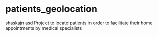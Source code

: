 # patients_geolocation
shaskajn  asd
Project to locate patients in order to facilitate their home appointments by medical specialists
